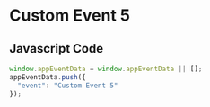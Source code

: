 # Custom Event 5

### 

## Javascript Code
```js
window.appEventData = window.appEventData || [];
appEventData.push({
  "event": "Custom Event 5"
});
```









